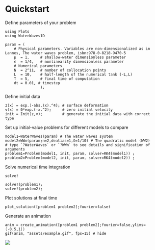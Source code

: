 # Quickstart

Define parameters of your problem

```@example 1
using Plots
using WaterWaves1D

param = (
    # Physical parameters. Variables are non-dimensionalized as in Lannes, The water waves problem, isbn:978-0-8218-9470-5
    μ  = 1,     # shallow-water dimensionless parameter
    ϵ  = 1/4,   # nonlinearity dimensionless parameter
    # Numerical parameters
    N  = 2^11,  # number of collocation points
    L  = 10,    # half-length of the numerical tank (-L,L)
    T  = 5,     # final time of computation
    dt = 0.01, # timestep
                );
```

Define initial data

```@example 1
z(x) = exp.(-abs.(x).^4); # surface deformation
v(x) = 0*exp.(-x.^2);     # zero initial velocity
init = Init(z,v);         # generate the initial data with correct type
```

Set up initial-value problems for different models to compare

```@example 1
model1=WaterWaves(param) # The water waves system
model2=WWn(param;n=2,dealias=1,δ=1/10) # The quadratic model (WW2)
# type `?WaterWaves` or `?WWn` to see details and signification of arguments
problem1=Problem(model1, init, param, solver=RK4(model1)) ;
problem2=Problem(model2, init, param, solver=RK4(model2)) ;
```

Solve numerical time integration

```@docs
solve!
```

```@example 1
solve!(problem1);
solve!(problem2);
```

Plot solutions at final time

```@example 1
plot_solution([problem1 problem2];fourier=false)
```

Generate an animation

```@example 1
anim = create_animation([problem1 problem2];fourier=false,ylims=(-0.5,1))
gif(anim, "assets/example.gif", fps=15) # hide
```

![](assets/example.gif)
